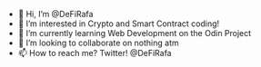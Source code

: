 - 👋 Hi, I’m @DeFiRafa
- 👀 I’m interested in Crypto and Smart Contract coding!
- 🌱 I’m currently learning Web Development on the Odin Project
- 💞️ I’m looking to collaborate on nothing atm
- 📫 How to reach me? Twitter! @DeFiRafa

<!---
DeFiRafa/DeFiRafa is a ✨ special ✨ repository because its `README.md` (this file) appears on your GitHub profile.
You can click the Preview link to take a look at your changes.
--->
